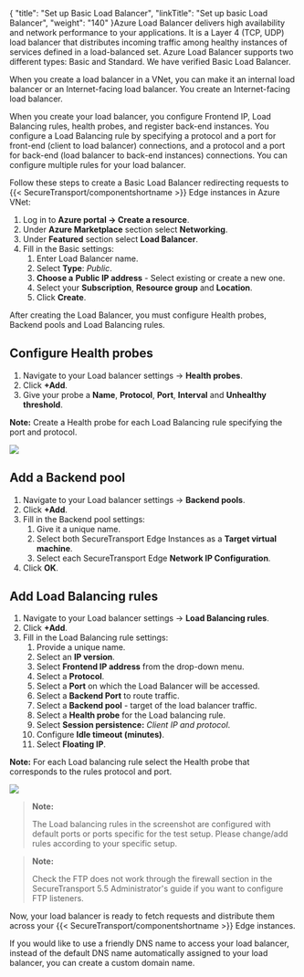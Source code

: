 {
    "title": "Set up Basic Load Balancer",
    "linkTitle": "Set up basic Load Balancer",
    "weight": "140"
}Azure Load Balancer delivers high availability and network performance to your applications. It is a Layer 4 (TCP, UDP) load balancer that distributes incoming traffic among healthy instances of services defined in a load-balanced set. Azure Load Balancer supports two different types: Basic and Standard. We have verified Basic Load Balancer.

When you create a load balancer in a VNet, you can make it an internal load balancer or an Internet-facing load balancer. You create an Internet-facing load balancer.

When you create your load balancer, you configure Frontend IP, Load Balancing rules, health probes, and register back-end instances. You configure a Load Balancing rule by specifying a protocol and a port for front-end (client to load balancer) connections, and a protocol and a port for back-end (load balancer to back-end instances) connections. You can configure multiple rules for your load balancer.

Follow these steps to create a Basic Load Balancer redirecting requests to {{< SecureTransport/componentshortname  >}} Edge instances in Azure VNet:

1.  Log in to **Azure portal -> Create a resource**.
2.  Under **Azure Marketplace** section select **Networking**.
3.  Under **Featured** section select **Load Balancer**.
4.  Fill in the Basic settings:
    1.  Enter Load Balancer name.
    2.  Select **Type**: *Public*.
    3.  **Choose a** **Public IP address** - Select existing or create a new one.
    4.  Select your **Subscription**, **Resource group** and **Location**.
    5.  Click **Create**.

After creating the Load Balancer, you must configure Health probes, Backend pools and Load Balancing rules.

## Configure Health probes

1.  Navigate to your Load balancer settings -> **Health probes**.
2.  Click **+Add**.
3.  Give your probe a **Name**, **Protocol**, **Port**, **Interval** and **Unhealthy threshold**.

**Note:** Create a Health probe for each Load Balancing rule specifying the port and protocol.

![](/Images/SecureTransport/loadbalancer-hp.PNG)

## Add a Backend pool

1.  Navigate to your Load balancer settings -> **Backend pools**.
2.  Click **+Add**.
3.  Fill in the Backend pool settings:
    1.  Give it a unique name.
    2.  Select both SecureTransport Edge Instances as a **Target virtual machine**.
    3.  Select each SecureTransport Edge **Network IP Configuration**.
4.  Click **OK**.

## Add Load Balancing rules

1.  Navigate to your Load balancer settings -> **Load Balancing rules**.
2.  Click **+Add**.
3.  Fill in the Load Balancing rule settings:
    1.  Provide a unique name.
    2.  Select an **IP version**.
    3.  Select **Frontend IP address** from the drop-down menu.
    4.  Select a **Protocol**.
    5.  Select a **Port** on which the Load Balancer will be accessed.
    6.  Select a **Backend Port** to route traffic.
    7.  Select a **Backend pool** - target of the load balancer traffic.
    8.  Select a **Health probe** for the Load balancing rule.
    9.  Select **Session persistence:** *Client IP and protocol*.
    10. Configure **Idle timeout (minutes)**.
    11. Select **Floating IP**.

**Note:** For each Load balancing rule select the Health probe that corresponds to the rules protocol and port.

![](/Images/SecureTransport/loadbalancer-rules.PNG)

> **Note:**
>
> The Load balancing rules in the screenshot are configured with default ports or ports specific for the test setup. Please change/add rules according to your specific setup.

> **Note:**
>
> Check the FTP does not work through the firewall section in the SecureTransport 5.5 Administrator's guide if you want to configure FTP listeners.

Now, your load balancer is ready to fetch requests and distribute them across your {{< SecureTransport/componentshortname  >}} Edge instances.

If you would like to use a friendly DNS name to access your load balancer, instead of the default DNS name automatically assigned to your load balancer, you can create a custom domain name.

